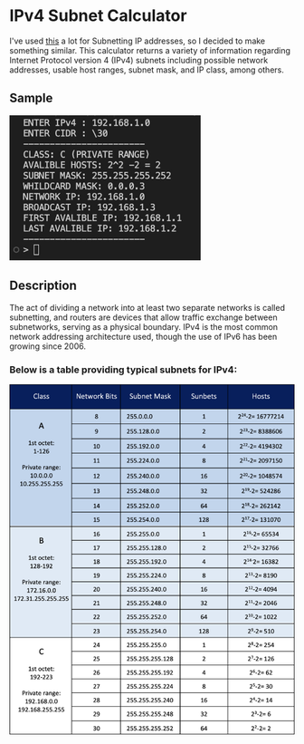 # IPv4 Subnet Calculator
I've used [this](https://www.calculator.net/ip-subnet-calculator.html) a lot for Subnetting IP addresses, so I decided to make something similar. This calculator returns a variety of information regarding Internet Protocol version 4 (IPv4) subnets including possible network addresses, usable host ranges, subnet mask, and IP class, among others.

## Sample
<p><img src="./src/screen.jpg" alt="screen shot" width="337.92" height="256.32"></p>

## Description
The act of dividing a network into at least two separate networks is called subnetting, and routers are devices that allow traffic exchange between subnetworks, serving as a physical boundary. IPv4 is the most common network addressing architecture used, though the use of IPv6 has been growing since 2006.

### Below is a table providing typical subnets for IPv4:
<p><img src="./src/sample.png" alt="sample" width="504" height="618"></p>
